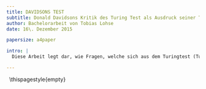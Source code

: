 ```yaml
---
title: DAVIDSONS TEST
subtitle: Donald Davidsons Kritik des Turing Test als Ausdruck seiner Theorie intellektueller und linguistischer Kompetenz
author: Bachelorarbeit von Tobias Lohse
date: 16\. Dezember 2015

papersize: a4paper

intro: |
  Diese Arbeit legt dar, wie Fragen, welche sich aus dem Turingtest (Turing 1950) ergeben, eine aufschlussreiche Perspektive bieten, um sich der Philosophy Donald Davidsons zu nähern. Der Fokus liegt dabei auf der Diskussion von Davidsons Essay 'Turing's Test' ([1990b] 2004). Es wird aufgezeit, dass sich einige Ähnlichkeiten zwischen Turings Interesse an lernenden Maschienen und Davidsons Kritik aufzeigen lassen. Dessweiteren wird argumentiert, dass der von Davidson in seinem Essay vorgeschlagene modifizierte Turingtest eine operationelle Definition von Intelligenz darstellt, welche Davidsons Ansatz einer Unified Theory über intellektuelle und sprachliche Kompetenzen widerspiegelt. Anhand der zwei relative wenig beachteten Davidson-Essays 'Representation and Interpretation' ([1990a] 2004) und 'What Thought Requires' ([2001] 2004) wird rekonstruiert, wie Davidson Fragen, welche sich aus dem Turingtest ergeben, aufgreift um seine Sichtweisen zur Beziehung zwischen dem Mentalen und Physischen und seine Sichtweisen zur Interdependenz von Wissen über Welt, Selbst und Andere zu erklären. Es wird herausgearbeitet, dass Davidsons Interpretationismus und Externalismus, welche sich respektive aus diesen Sichtweisen ergeben, in seiner Interpretationstheorie zusammen gehören und sich dies klar aus Davidsons Schilderung seines modifizierten Turingtests ableiten lässt. Die Arbeit endet mit einem kurzen Ausblick auf den Zusammenhang zwischen Davidsons Ideen und der Diskussion zwischen Representationisten und Konnektivisten in der computationalen Theorie des Geistes und zeigt auf, welche Impulse aus Davidsons Philosophie für die Computerlinguistik interessante Ansatzpunkte für weitere Forschung bieten könnten.

---
```


$\;$ \thispagestyle{empty}
